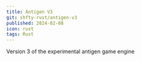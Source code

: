 ```yaml
---
title: Antigen V3
git: shfty-rust/antigen-v3
published: 2024-02-08
icon: rust
tags: Rust
---
```


Version 3 of the experimental antigen game engine

